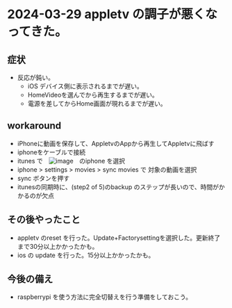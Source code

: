 # 2024-03-29 appletv の調子が悪くなってきた。
## 症状
* 反応が鈍い。
  * iOS デバイス側に表示されるまでが遅い。
  * HomeVideoを選んでから再生するまでが遅い。
  * 電源を差してからHome画面が現れるまでが遅い。
## workaround
* iPhoneに動画を保存して、AppletvのAppから再生してAppletvに飛ばす
 * iphoneをケーブルで接続
 * itunes で　![image](https://github.com/jamad/jamad.github.io/assets/949913/0d6f3e2c-28fb-467b-8eae-52672b82cc47)　のiphone を選択
 * iphone > settings > movies > sync movies で 対象の動画を選択
 * sync ボタンを押す
 * itunesの同期時に、(step2 of 5)のbackup のステップが長いので、時間がかかるのが欠点
## その後やったこと
* appletv のreset を行った。Update+Factorysettingを選択した。更新終了まで30分以上かかったかも。
* ios の update を行った。15分以上かかったかも。
## 今後の備え
* raspberrypi を使う方法に完全切替えを行う準備をしておこう。
  
    
